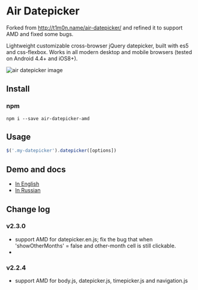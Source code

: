 # Air Datepicker

Forked from http://t1m0n.name/air-datepicker/ and refined it to support AMD and fixed some bugs. 

Lightweight customizable cross-browser jQuery datepicker, built with es5 and css-flexbox. Works in all modern desktop and mobile browsers (tested on Android 4.4+ and iOS8+).

![air datepicker image](https://github.com/t1m0n/air-datepicker/raw/master/docs/img/promo-img-time.png)

## Install

### npm
```
npm i --save air-datepicker-amd
```

## Usage
```javascript
$('.my-datepicker').datepicker([options])
```

## Demo and docs
* [In English](http://t1m0n.name/air-datepicker/docs/)
* [In Russian](http://t1m0n.name/air-datepicker/docs/index-ru.html)

## Change log

### v2.3.0
* support AMD for datepicker.en.js; fix the bug that when 'showOtherMonths' = false and other-month cell is still clickable.
* 
### v2.2.4
* support AMD for body.js, datepicker.js, timepicker.js and navigation.js

